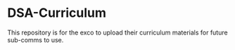 # DSA-Curriculum
This repository is for the exco to upload their curriculum materials for future sub-comms to use.
